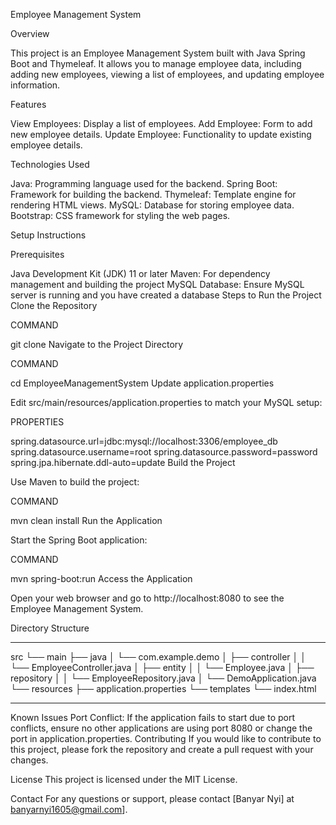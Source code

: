 Employee Management System

Overview

This project is an Employee Management System built with Java Spring Boot and Thymeleaf. It allows you to manage employee data, including adding new employees, viewing a list of employees, and updating employee information.

Features

View Employees: Display a list of employees.
Add Employee: Form to add new employee details.
Update Employee: Functionality to update existing employee details.

Technologies Used

Java: Programming language used for the backend.
Spring Boot: Framework for building the backend.
Thymeleaf: Template engine for rendering HTML views.
MySQL: Database for storing employee data.
Bootstrap: CSS framework for styling the web pages.

Setup Instructions

Prerequisites

Java Development Kit (JDK) 11 or later
Maven: For dependency management and building the project
MySQL Database: Ensure MySQL server is running and you have created a database
Steps to Run the Project
Clone the Repository

COMMAND

git clone <repository-url>
Navigate to the Project Directory

COMMAND

cd EmployeeManagementSystem
Update application.properties

Edit src/main/resources/application.properties to match your MySQL setup:

PROPERTIES

spring.datasource.url=jdbc:mysql://localhost:3306/employee_db
spring.datasource.username=root
spring.datasource.password=password
spring.jpa.hibernate.ddl-auto=update
Build the Project

Use Maven to build the project:

COMMAND

mvn clean install
Run the Application

Start the Spring Boot application:

COMMAND

mvn spring-boot:run
Access the Application

Open your web browser and go to http://localhost:8080 to see the Employee Management System.

Directory Structure
________________________________________________________________________________________

src
 └── main
     ├── java
     │   └── com.example.demo
     │       ├── controller
     │       │   └── EmployeeController.java
     │       ├── entity
     │       │   └── Employee.java
     │       ├── repository
     │       │   └── EmployeeRepository.java
     │       └── DemoApplication.java
     └── resources
         ├── application.properties
         └── templates
             └── index.html
________________________________________________________________________________________

Known Issues
Port Conflict: If the application fails to start due to port conflicts, ensure no other applications are using port 8080 or change the port in application.properties.
Contributing
If you would like to contribute to this project, please fork the repository and create a pull request with your changes.

License
This project is licensed under the MIT License.

Contact
For any questions or support, please contact [Banyar Nyi] at banyarnyi1605@gmail.com].
